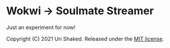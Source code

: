 # Wokwi → Soulmate Streamer

Just an experiment for now!

Copyright (C) 2021 Uri Shaked. Released under the [MIT license](LICENSE).
